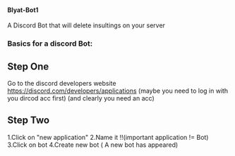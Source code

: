 #### Blyat-Bot1
A Discord Bot that will delete insultings on your server

### Basics for a discord Bot:
## Step One
Go to the discord developers website
https://discord.com/developers/applications
(maybe you need to log in with you dircod acc first)
(and clearly you need an acc)
## Step Two
1.Click on "new application"
2.Name it 
!!(important application != Bot)
3.Click on bot
4.Create new bot ( A new bot has appeared)



